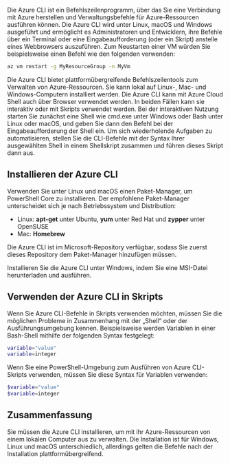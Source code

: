 Die Azure CLI ist ein Befehlszeilenprogramm, über das Sie eine Verbindung mit Azure herstellen und Verwaltungsbefehle für Azure-Ressourcen ausführen können. Die Azure CLI wird unter Linux, macOS und Windows ausgeführt und ermöglicht es Administratoren und Entwicklern, ihre Befehle über ein Terminal oder eine Eingabeaufforderung (oder ein Skript) anstelle eines Webbrowsers auszuführen. Zum Neustarten einer VM würden Sie beispielsweise einen Befehl wie den folgenden verwenden:

 ```bash
 az vm restart -g MyResourceGroup -n MyVm
 ```

Die Azure CLI bietet plattformübergreifende Befehlszeilentools zum Verwalten von Azure-Ressourcen. Sie kann lokal auf Linux-, Mac- und Windows-Computern installiert werden. Die Azure CLI kann mit Azure Cloud Shell auch über Browser verwendet werden. In beiden Fällen kann sie interaktiv oder mit Skripts verwendet werden. Bei der interaktiven Nutzung starten Sie zunächst eine Shell wie cmd.exe unter Windows oder Bash unter Linux oder macOS, und geben Sie dann den Befehl bei der Eingabeaufforderung der Shell ein. Um sich wiederholende Aufgaben zu automatisieren, stellen Sie die CLI-Befehle mit der Syntax Ihrer ausgewählten Shell in einem Shellskript zusammen und führen dieses Skript dann aus.

## <a name="how-to-install-azure-cli"></a>Installieren der Azure CLI
Verwenden Sie unter Linux und macOS einen Paket-Manager, um PowerShell Core zu installieren. Der empfohlene Paket-Manager unterscheidet sich je nach Betriebssystem und Distribution:
- Linux: **apt-get** unter Ubuntu, **yum** unter Red Hat und **zypper** unter OpenSUSE
- Mac: **Homebrew**

Die Azure CLI ist im Microsoft-Repository verfügbar, sodass Sie zuerst dieses Repository dem Paket-Manager hinzufügen müssen.

Installieren Sie die Azure CLI unter Windows, indem Sie eine MSI-Datei herunterladen und ausführen.

## <a name="using-the-azure-cli-in-scripts"></a>Verwenden der Azure CLI in Skripts
Wenn Sie Azure CLI-Befehle in Skripts verwenden möchten, müssen Sie die möglichen Probleme in Zusammenhang mit der „Shell“ oder der Ausführungsumgebung kennen. Beispielsweise werden Variablen in einer Bash-Shell mithilfe der folgenden Syntax festgelegt:

 ```bash
 variable="value"
 variable=integer
 ```

Wenn Sie eine PowerShell-Umgebung zum Ausführen von Azure CLI-Skripts verwenden, müssen Sie diese Syntax für Variablen verwenden:

 ```powershell
 $variable="value"
 $variable=integer
 ```

## <a name="summary"></a>Zusammenfassung
Sie müssen die Azure CLI installieren, um mit ihr Azure-Ressourcen von einem lokalen Computer aus zu verwalten. Die Installation ist für Windows, Linux und macOS unterschiedlich, allerdings gelten die Befehle nach der Installation plattformübergreifend. 
